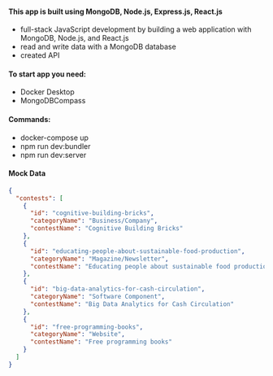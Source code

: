 #### This app is built using MongoDB, Node.js, Express.js, React.js  

- full-stack JavaScript development by building a web application with MongoDB, Node.js, and React.js  
- read and write data with a MongoDB database  
- created API  

#### To start app you need:  

- Docker Desktop  
- MongoDBCompass  

#### Commands:  

- docker-compose up  
- npm run dev:bundler  
- npm run dev:server  

#### Mock Data

```json
{
  "contests": [
    {
      "id": "cognitive-building-bricks",
      "categoryName": "Business/Company",
      "contestName": "Cognitive Building Bricks"
    },
    {
      "id": "educating-people-about-sustainable-food-production",
      "categoryName": "Magazine/Newsletter",
      "contestName": "Educating people about sustainable food production"
    },
    {
      "id": "big-data-analytics-for-cash-circulation",
      "categoryName": "Software Component",
      "contestName": "Big Data Analytics for Cash Circulation"
    },
    {
      "id": "free-programming-books",
      "categoryName": "Website",
      "contestName": "Free programming books"
    }
  ]
}
```
